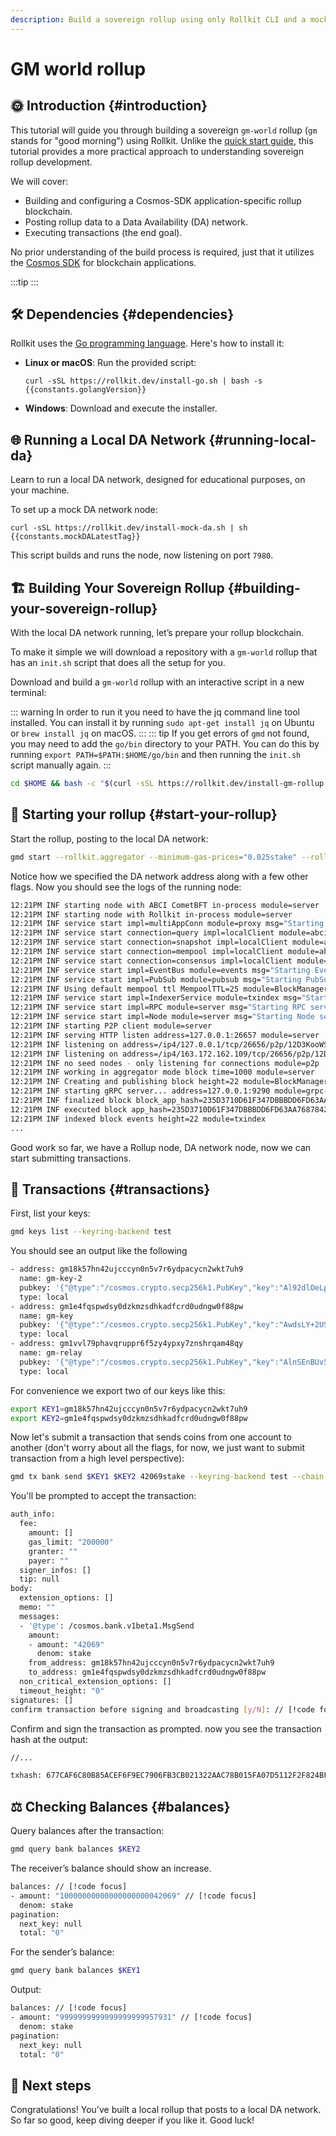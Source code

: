 ```yaml
---
description: Build a sovereign rollup using only Rollkit CLI and a mock DA network.
---
```


# GM world rollup

## 🌞 Introduction {#introduction}

This tutorial will guide you through building a sovereign `gm-world` rollup (`gm` stands for "good morning") using Rollkit. Unlike the [quick start guide](https://rollkit.dev/tutorials/quick-start), this tutorial provides a more practical approach to understanding sovereign rollup development.

We will cover:

- Building and configuring a Cosmos-SDK application-specific rollup blockchain.
- Posting rollup data to a Data Availability (DA) network.
- Executing transactions (the end goal).

No prior understanding of the build process is required, just that it utilizes the [Cosmos SDK](https://github.com/cosmos/cosmos-sdk) for blockchain applications.

<!-- markdownlint-disable MD033 -->
<script setup>
import Callout from '../.vitepress/components/callout.vue'
import constants from '../.vitepress/constants/constants.js'
</script>

:::tip
<Callout />
:::
<!-- markdownlint-enable MD033 -->

## 🛠️ Dependencies {#dependencies}

Rollkit uses the [Go programming language](https://go.dev/dl/). Here's how to install it:

- **Linux or macOS**: Run the provided script:

  ```bash-vue
  curl -sSL https://rollkit.dev/install-go.sh | bash -s {{constants.golangVersion}}
  ```

- **Windows**: Download and execute the <a :href="`https://go.dev/dl/go${constants.golangVersion}.windows-amd64.msi`">installer</a>.


## 🌐 Running a Local DA Network {#running-local-da}

Learn to run a local DA network, designed for educational purposes, on your machine.

To set up a mock DA network node:

```bash-vue
curl -sSL https://rollkit.dev/install-mock-da.sh | sh {{constants.mockDALatestTag}} 
```

This script builds and runs the node, now listening on port `7980`.

## 🏗️ Building Your Sovereign Rollup {#building-your-sovereign-rollup}

With the local DA network running, let’s prepare your rollup blockchain.

To make it simple we will download a repository with a `gm-world` rollup that has an `init.sh` script that does all the setup for you.

Download and build a `gm-world` rollup with an interactive script in a new terminal:

::: warning
In order to run it you need to have the jq command line tool installed. You can install it by running `sudo apt-get install jq` on Ubuntu or `brew install jq` on macOS.
:::
::: tip
If you get errors of `gmd` not found, you may need to add the `go/bin` directory to your PATH. You can do this by running `export PATH=$PATH:$HOME/go/bin` and then running the `init.sh` script manually again.
:::

```bash
cd $HOME && bash -c "$(curl -sSL https://rollkit.dev/install-gm-rollup.sh)"
```

## 🚀 Starting your rollup {#start-your-rollup}

Start the rollup, posting to the local DA network:

```bash
gmd start --rollkit.aggregator --minimum-gas-prices="0.025stake" --rollkit.da_address http://localhost:7980
```

Notice how we specified the DA network address along with a few other flags. Now you should see the logs of the running node:

```bash
12:21PM INF starting node with ABCI CometBFT in-process module=server
12:21PM INF starting node with Rollkit in-process module=server
12:21PM INF service start impl=multiAppConn module=proxy msg="Starting multiAppConn service"
12:21PM INF service start connection=query impl=localClient module=abci-client msg="Starting localClient service"
12:21PM INF service start connection=snapshot impl=localClient module=abci-client msg="Starting localClient service"
12:21PM INF service start connection=mempool impl=localClient module=abci-client msg="Starting localClient service"
12:21PM INF service start connection=consensus impl=localClient module=abci-client msg="Starting localClient service"
12:21PM INF service start impl=EventBus module=events msg="Starting EventBus service"
12:21PM INF service start impl=PubSub module=pubsub msg="Starting PubSub service"
12:21PM INF Using default mempool ttl MempoolTTL=25 module=BlockManager
12:21PM INF service start impl=IndexerService module=txindex msg="Starting IndexerService service"
12:21PM INF service start impl=RPC module=server msg="Starting RPC service"
12:21PM INF service start impl=Node module=server msg="Starting Node service"
12:21PM INF starting P2P client module=server
12:21PM INF serving HTTP listen address=127.0.0.1:26657 module=server
12:21PM INF listening on address=/ip4/127.0.0.1/tcp/26656/p2p/12D3KooWSicdPmMTLf9fJbSSHZc9UVP1CbNqKPpbYVbgxHvbhAUY module=p2p
12:21PM INF listening on address=/ip4/163.172.162.109/tcp/26656/p2p/12D3KooWSicdPmMTLf9fJbSSHZc9UVP1CbNqKPpbYVbgxHvbhAUY module=p2p
12:21PM INF no seed nodes - only listening for connections module=p2p
12:21PM INF working in aggregator mode block time=1000 module=server
12:21PM INF Creating and publishing block height=22 module=BlockManager
12:21PM INF starting gRPC server... address=127.0.0.1:9290 module=grpc-server
12:21PM INF finalized block block_app_hash=235D3710D61F347DBBBDD6FD63AA7687842D1EF9CB475C712856D7DA32F82F09 height=22 module=BlockManager num_txs_res=0 num_val_updates=0
12:21PM INF executed block app_hash=235D3710D61F347DBBBDD6FD63AA7687842D1EF9CB475C712856D7DA32F82F09 height=22 module=BlockManager
12:21PM INF indexed block events height=22 module=txindex
...
```

Good work so far, we have a Rollup node, DA network node, now we can start submitting transactions.

## 💸 Transactions {#transactions}

First, list your keys:

```bash
gmd keys list --keyring-backend test
```

You should see an output like the following

```bash
- address: gm18k57hn42ujcccyn0n5v7r6ydpacycn2wkt7uh9
  name: gm-key-2
  pubkey: '{"@type":"/cosmos.crypto.secp256k1.PubKey","key":"Al92dlOeLpuAiOUSIaJapkIveiwlhlEdz/O5CrniMdwH"}'
  type: local
- address: gm1e4fqspwdsy0dzkmzsdhkadfcrd0udngw0f88pw
  name: gm-key
  pubkey: '{"@type":"/cosmos.crypto.secp256k1.PubKey","key":"AwdsLY+2US2VV+rbyfi60GB4/Ir/FeTIkLJ3CWVhUF6b"}'
  type: local
- address: gm1vvl79phavqruppr6f5zy4ypxy7znshrqam48qy
  name: gm-relay
  pubkey: '{"@type":"/cosmos.crypto.secp256k1.PubKey","key":"AlnSEnBUv5GO86fMWe11qth1+R76g2e1lv8c1FWhLpqP"}'
  type: local
```

For convenience we export two of our keys like this:

```bash
export KEY1=gm18k57hn42ujcccyn0n5v7r6ydpacycn2wkt7uh9
export KEY2=gm1e4fqspwdsy0dzkmzsdhkadfcrd0udngw0f88pw
```

Now let's submit a transaction that sends coins from one account to another (don't worry about all the flags, for now, we just want to submit transaction from a high level perspective):

```bash
gmd tx bank send $KEY1 $KEY2 42069stake --keyring-backend test --chain-id gm --fees 5000stake
```

You'll be prompted to accept the transaction:

```bash
auth_info:
  fee:
    amount: []
    gas_limit: "200000"
    granter: ""
    payer: ""
  signer_infos: []
  tip: null
body:
  extension_options: []
  memo: ""
  messages:
  - '@type': /cosmos.bank.v1beta1.MsgSend
    amount:
    - amount: "42069"
      denom: stake
    from_address: gm18k57hn42ujcccyn0n5v7r6ydpacycn2wkt7uh9 
    to_address: gm1e4fqspwdsy0dzkmzsdhkadfcrd0udngw0f88pw
  non_critical_extension_options: []
  timeout_height: "0"
signatures: []
confirm transaction before signing and broadcasting [y/N]: // [!code focus]
```

Confirm and sign the transaction as prompted. now you see the transaction hash at the output:

```bash
//...

txhash: 677CAF6C80B85ACEF6F9EC7906FB3CB021322AAC78B015FA07D5112F2F824BFF
```

## ⚖️ Checking Balances {#balances}

Query balances after the transaction:

```bash
gmd query bank balances $KEY2 
```

The receiver’s balance should show an increase.

```bash
balances: // [!code focus]
- amount: "10000000000000000000042069" // [!code focus]
  denom: stake
pagination:
  next_key: null
  total: "0"
```

For the sender’s balance:

```bash
gmd query bank balances $KEY1
```

Output:

```bash
balances: // [!code focus]
- amount: "9999999999999999999957931" // [!code focus]
  denom: stake
pagination:
  next_key: null
  total: "0"
```

## 🎉 Next steps

Congratulations! You've built a local rollup that posts to a
local DA network. So far so good, keep diving deeper if you like it. Good luck!
